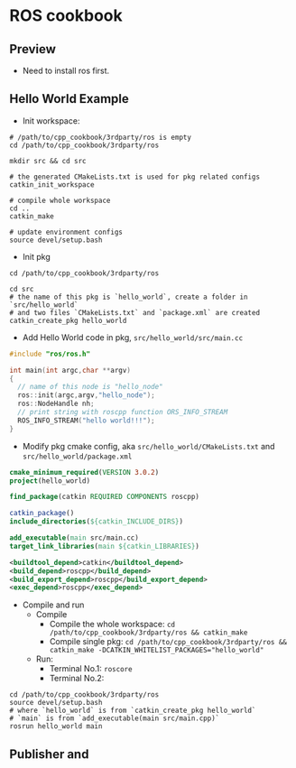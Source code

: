 # ROS cookbook

## Preview

+ Need to install ros first.

## Hello World Example

+ Init workspace:

```shell
# /path/to/cpp_cookbook/3rdparty/ros is empty
cd /path/to/cpp_cookbook/3rdparty/ros

mkdir src && cd src

# the generated CMakeLists.txt is used for pkg related configs
catkin_init_workspace

# compile whole workspace
cd ..
catkin_make

# update environment configs
source devel/setup.bash
```

+ Init pkg

```shell
cd /path/to/cpp_cookbook/3rdparty/ros

cd src
# the name of this pkg is `hello_world`, create a folder in `src/hello_world`
# and two files `CMakeLists.txt` and `package.xml` are created
catkin_create_pkg hello_world
```

+ Add Hello World code in pkg, `src/hello_world/src/main.cc`

```cpp
#include "ros/ros.h"

int main(int argc,char **argv) 
{
  // name of this node is "hello_node"
  ros::init(argc,argv,"hello_node");
  ros::NodeHandle nh;
  // print string with roscpp function ORS_INFO_STREAM
  ROS_INFO_STREAM("hello world!!!");
}
```

+ Modify pkg cmake config, aka `src/hello_world/CMakeLists.txt` and `src/hello_world/package.xml`

```cmake
cmake_minimum_required(VERSION 3.0.2)
project(hello_world)

find_package(catkin REQUIRED COMPONENTS roscpp)

catkin_package()
include_directories(${catkin_INCLUDE_DIRS})

add_executable(main src/main.cc)
target_link_libraries(main ${catkin_LIBRARIES})

```

```xml
<buildtool_depend>catkin</buildtool_depend>
<build_depend>roscpp</build_depend>
<build_export_depend>roscpp</build_export_depend>
<exec_depend>roscpp</exec_depend>
```

+ Compile and run
  + Compile
    + Compile the whole workspace: `cd /path/to/cpp_cookbook/3rdparty/ros && catkin_make`
    + Compile single pkg: `cd /path/to/cpp_cookbook/3rdparty/ros && catkin_make -DCATKIN_WHITELIST_PACKAGES="hello_world"`
  + Run:
    + Terminal No.1: `roscore`
    + Terminal No.2:

```shell
cd /path/to/cpp_cookbook/3rdparty/ros
source devel/setup.bash
# where `hello_world` is from `catkin_create_pkg hello_world`
# `main` is from `add_executable(main src/main.cpp)`
rosrun hello_world main
```

## Publisher and 
